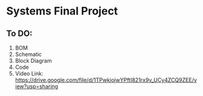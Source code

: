 # Systems Final Project
## To DO:
1. BOM
2. Schematic
3. Block Diagram
4. Code
5. Video Link: https://drive.google.com/file/d/1TPwkiojwYPftI821rx9v_UCy4ZCQ9ZEE/view?usp=sharing
